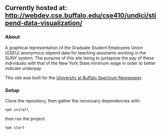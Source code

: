 ## Currently hosted at: http://webdev.cse.buffalo.edu/cse410/undici/stipend-data-visualization/

### About
A graphical representation of the Graduate Student Employees Union (GSEU) anonymous stipend data for teaching assistants working in the SUNY system. The purpose of this site being to juxtapose the pay of these individuals with that of the New York State minimum wage in order to better indicate underpay.

This site was built for the [University at Buffalo Spectrum Newspaper](https://www.ubspectrum.com). 

### Setup
Clone the repository, then gather the necessary dependencies with:

`npm install` 

then run the project:

`npm start` 
